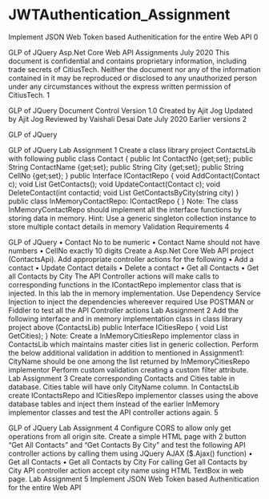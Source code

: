 # JWTAuthentication_Assignment
Implement JSON Web Token based Authenitication for the entire Web API
0
 
GLP of JQuery
Asp.Net Core Web API Assignments
July 2020
This document is confidential and contains proprietary information, including trade secrets of CitiusTech. Neither the document nor 
any of the information contained in it may be reproduced or disclosed to any unauthorized person under any circumstances 
without the express written permission of CitiusTech.
1
 
GLP of JQuery
Document Control
Version 1.0
Created by Ajit Jog
Updated by Ajit Jog
Reviewed by Vaishali Desai
Date July 2020
Earlier versions
2
 
GLP of JQuery

GLP of JQuery
Lab Assignment 1
Create a class library project ContactsLib with following
public class Contact
{
public Int ContactNo {get;set};
public String ContactName {get;set};
public String City {get;set};
public String CellNo {get;set};
}
public Interface IContactRepo
{
void AddContact(Contact c);
void List <Contact> GetContacts();
void UpdateContact(Contact c);
void DeleteContact(int contactid;
void List <Contact> GetContactsByCity(string city)
}
public class InMemoryContactRepo: IContactRepo
{
}
Note: The class InMemoryContactRepo should implement all the interface functions by storing data in memory.
Hint: Use a generic singleton collection instance to store multiple contact details in memory
Validation Requirements
4
 
GLP of JQuery
• Contact No to be numeric
• Contact Name should not have numbers
• CellNo exactly 10 digits
Create a Asp.Net Core Web API project (ContactsApi). Add appropriate controller actions for the following
• Add a contact
• Update Contact details
• Delete a contact
• Get all Contacts
• Get all Contacts by City
The API Controller actions will make calls to corresponding functions in the IContactRepo implementor class that is 
injected. In this lab the in memory implementation.
Use Dependency Service Injection to inject the dependencies whereever required
Use POSTMAN or Fiddler to test all the API Controller actions
Lab Assignment 2
Add the following interface and in memory implementation class in class library project above (ContactsLib)
public Interface ICitiesRepo
{
void List <string> GetCities);
}
Note: Create a InMemoryCitiesRepo implementor class in ContactsLib which maintains master cities list in generic 
collection.
Perform the below additional validation in addition to mentioned in Assignment1:
CityName should be one among the list returned by InMemoryCitiesRepo implementor
Perform custom validation creating a custom filter attribute.
Lab Assignment 3
Create corresponding Contacts and Cities table in database.
Cities table will have only CityName column. 
In ContactsLib create IContactsRepo and ICitiesRepo implementor classes using the above database tables and inject 
them instead of the earlier InMemory implementor classes and test the API controller actions again.
5
 
GLP of JQuery
Lab Assignment 4
Configure CORS to allow only get operations from all origin site.
Create a simple HTML page with 2 button “Get All Contacts” and “Get Contacts By City” and test the following API 
controller actions by calling them using JQuery AJAX ($.Ajax() function)
• Get all Contacts
• Get all Contacts by City
For calling Get all Contacts by City API controller action accept city name using HTML TextBox in web page.
Lab Assignment 5
Implement JSON Web Token based Authenitication for the entire Web API
